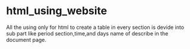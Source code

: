 # html_using_website
All the using only for html to create a table in every section is 
devide into sub part like period section,time,and days name of describe 
in the document page.
 
